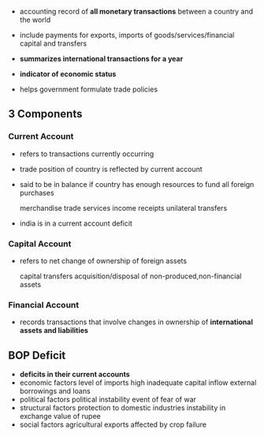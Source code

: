 - accounting record of **all monetary transactions** between a country and the world
- include payments for exports, imports of goods/services/financial capital and transfers
- **summarizes international transactions for a year** 

- **indicator of economic status**
- helps government formulate trade policies

## 3 Components
### Current Account
- refers to transactions currently occurring
- trade position of country is reflected by current account
- said to be in balance if country has enough resources to fund all foreign purchases

	merchandise trade
	services
	income receipts
	unilateral transfers
- india is in a current account deficit

### Capital Account
- refers to net change of ownership of foreign assets

	capital transfers
	acquisition/disposal of non-produced,non-financial assets

### Financial Account
- records transactions that involve changes in ownership of **international assets and liabilities**


## BOP Deficit
- **deficits in their current accounts** 
- economic factors
	  level of imports high
	  inadequate capital inflow
	  external borrowings and loans
- political factors
	  political instability
	  event of fear of war
- structural factors
	  protection to domestic industries
	  instability in exchange value of rupee
- social factors
	  agricultural exports affected by crop failure


